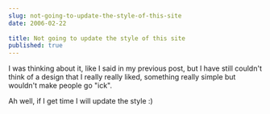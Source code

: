 ```yaml
---
slug: not-going-to-update-the-style-of-this-site
date: 2006-02-22
 
title: Not going to update the style of this site
published: true
---
```

I was thinking about it, like I said in my previous post, but I have still couldn't think of a design that I really really liked, something really simple but wouldn't make people go "ick".<p />Ah well, if I get time I will update the style :)<p />

